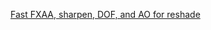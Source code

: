 [Fast FXAA, sharpen, DOF, and AO for reshade](https://github.com/rj200/Fast_FXAA_sharpen_DOF_and_AO_for_reshade)
